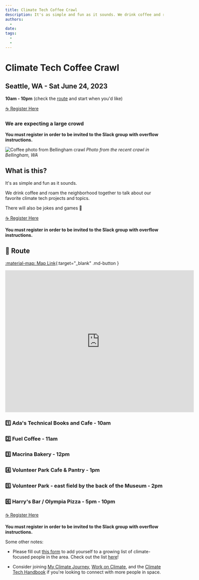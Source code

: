 ```yaml
---
title: Climate Tech Coffee Crawl
description: It's as simple and fun as it sounds. We drink coffee and roam the neighborhood together to talk about our favorite climate tech projects and topics. There will also be jokes and games 🎯
authors:
  - 
date: 
tags:
  -
  -
---
```


# Climate Tech Coffee Crawl

## **Seattle, WA** - Sat June 24, 2023

**10am - 10pm** (check the [route](#route) and start when you'd like)

<a href="https://lu.ma/event/evt-BENw8vIeiZrMSiJ" class="md-button md-button--primary" data-luma-action="checkout" data-luma-event-id="evt-BENw8vIeiZrMSiJ">
☕️ Register Here
</a>

<script id="luma-checkout" src="https://embed.lu.ma/checkout-button.js"></script>

### We are expecting a large crowd

**You must register in order to be invited to the Slack group with overflow instructions.**

![Coffee photo from Bellingham crawl](/img/belligham-climate-tech-coffee-crawl.jpg)
_Photo from the recent crawl in Bellingham, WA_

## What is this?

It's as simple and fun as it sounds.

We drink coffee and roam the neighborhood together to talk about our favorite climate tech projects and topics.

There will also be jokes and games 🎯

<a href="https://lu.ma/event/evt-BENw8vIeiZrMSiJ" class="md-button md-button--primary" data-luma-action="checkout" data-luma-event-id="evt-BENw8vIeiZrMSiJ">
☕️ Register Here
</a>

**You must register in order to be invited to the Slack group with overflow instructions.**

## 🏁 Route

[:material-map: Map Link](https://goo.gl/maps/jQ9nNTyNjBVRJwDf8){:target="_blank" .md-button }

<div class="google-map">
     <iframe src="https://www.google.com/maps/embed?pb=!1m50!1m12!1m3!1d5377.850736247512!2d-122.31625410054777!3d47.62758198476679!2m3!1f0!2f0!3f0!3m2!1i1024!2i768!4f13.1!4m35!3e2!4m5!1s0x5490152efda744b9%3A0xab8510e7a942511a!2sAda&#39;s%20Technical%20Books%20and%20Cafe%2C%20425%2015th%20Ave%20E%2C%20Seattle%2C%20WA%2098112!3m2!1d47.6226895!2d-122.312839!4m5!1s0x549014d580504b5d%3A0x79d73ee7a01b89a4!2sFuel%20Coffee%2C%2019th%20Avenue%20East%2C%20Seattle%2C%20WA!3m2!1d47.6247222!2d-122.30694439999999!4m5!1s0x5490158dd990b353%3A0x1717f061b6837dc5!2sMacrina%20Bakery%20%26%20Cafe%2C%2019th%20Avenue%20East%2C%20Seattle%2C%20WA!3m2!1d47.626559799999995!2d-122.3069826!4m5!1s0x549015dd838b612d%3A0x30827be27626f211!2sVolunteer%20Park%20Cafe%20%26%20Pantry%2C%201501%2017th%20Ave%20E%2C%20Seattle%2C%20WA%2098112!3m2!1d47.6324459!2d-122.3100379!4m3!3m2!1d47.6312145!2d-122.3148514!4m5!1s0x5490152bbbc2a085%3A0x832e03fa9c129ff7!2sHarry&#39;s%20Bar%2C%2015th%20Avenue%20East%2C%20Seattle%2C%20WA!3m2!1d47.6237534!2d-122.3124503!5e0!3m2!1sen!2sus!4v1685570204365!5m2!1sen!2sus" width="600" height="450" style="border:0;" allowfullscreen="" loading="lazy" referrerpolicy="no-referrer-when-downgrade"></iframe>
</div>

### 1️⃣ Ada's Technical Books and Cafe - **10am**

### 2️⃣ Fuel Coffee - **11am**

### 3️⃣ Macrina Bakery - **12pm**

### 4️⃣ Volunteer Park Cafe & Pantry - **1pm**

### 5️⃣ Volunteer Park - east field by the back of the Museum - **2pm**

### 6️⃣ Harry's Bar / Olympia Pizza - **5pm - 10pm**


<a href="https://lu.ma/event/evt-BENw8vIeiZrMSiJ" class="md-button md-button--primary" data-luma-action="checkout" data-luma-event-id="evt-BENw8vIeiZrMSiJ">
☕️ Register Here
</a>

**You must register in order to be invited to the Slack group with overflow instructions.**

Some other notes:

* Please fill out [this form](https://docs.google.com/forms/d/e/1FAIpQLSf-A5m11sZpmajhzbdf7XzZv5fr9Y748yP8kCnf6myjz6ruuQ/viewform) to add yourself to a growing list of climate-focused people in the area. Check out the list [here](https://docs.google.com/spreadsheets/d/1h_Glx5tLjRey0NL1y60F_Ott0Gxc3w4vHCOHPFkd63A/edit#gid=1791109149)!

* Consider joining [My Climate Journey](https://www.mcjcollective.com/join), [Work on Climate](https://workonclimate.org/), and the [Climate Tech Handbook](https://chat.climatetechhandbook.com) if you're looking to connect with more people in space.